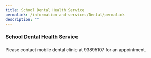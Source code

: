 ```yaml
---
title: School Dental Health Service
permalink: /information-and-services/Dental/permalink
description: ""
---
```

### School Dental Health Service
### 
Please contact mobile dental clinic at	93895107 for an appointment.
